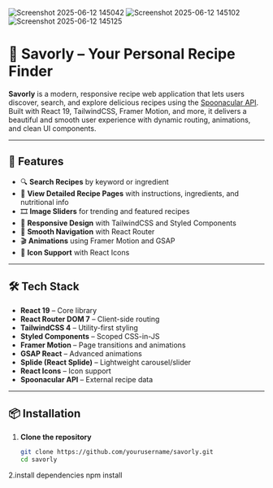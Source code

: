 ![Screenshot 2025-06-12 145042](https://github.com/user-attachments/assets/47b82f3a-0be6-489d-90a6-8ba6d7fd86a0)
![Screenshot 2025-06-12 145102](https://github.com/user-attachments/assets/8b466fd3-7c1b-4a6d-a8ac-000115e2850c)
![Screenshot 2025-06-12 145125](https://github.com/user-attachments/assets/0d4fa7d1-a8b9-488f-9c61-6aee4909147d)
# 🥗 Savorly – Your Personal Recipe Finder

**Savorly** is a modern, responsive recipe web application that lets users discover, search, and explore delicious recipes using the [Spoonacular API](https://spoonacular.com/food-api). Built with React 19, TailwindCSS, Framer Motion, and more, it delivers a beautiful and smooth user experience with dynamic routing, animations, and clean UI components.

---

## 🚀 Features

- 🔍 **Search Recipes** by keyword or ingredient
- 🧾 **View Detailed Recipe Pages** with instructions, ingredients, and nutritional info
- 🎞️ **Image Sliders** for trending and featured recipes
- 💅 **Responsive Design** with TailwindCSS and Styled Components
- 🔄 **Smooth Navigation** with React Router
- 🎬 **Animations** using Framer Motion and GSAP
- 🎨 **Icon Support** with React Icons

---

## 🛠️ Tech Stack

- **React 19** – Core library
- **React Router DOM 7** – Client-side routing
- **TailwindCSS 4** – Utility-first styling
- **Styled Components** – Scoped CSS-in-JS
- **Framer Motion** – Page transitions and animations
- **GSAP React** – Advanced animations
- **Splide (React Splide)** – Lightweight carousel/slider
- **React Icons** – Icon support
- **Spoonacular API** – External recipe data

---

## 📦 Installation

1. **Clone the repository**
   ```bash
   git clone https://github.com/yourusername/savorly.git
   cd savorly
2.install dependencies
  npm install


